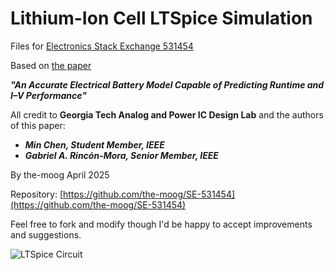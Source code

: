 # Lithium-Ion Cell LTSpice Simulation

Files for [Electronics Stack Exchange 531454](https://electronics.stackexchange.com/questions/531454/lithium-ion-battery-model-in-ltspice)

Based on [the paper](https://rincon-mora.gatech.edu/publicat/jrnls/tec05_batt_mdl.pdf)

***"An Accurate Electrical Battery Model Capable of Predicting Runtime and I–V Performance"***

All credit to **Georgia Tech Analog and Power IC Design Lab** and the authors of this paper:

* ***Min Chen, Student Member, IEEE***
* ***Gabriel A. Rincón-Mora, Senior Member, IEEE***

By the-moog  April 2025

Repository: [https://github.com/the-moog/SE-531454](https://github.com/the-moog/SE-531454)

Feel free to fork and modify though I'd be happy to accept improvements and suggestions.


![LTSpice Circuit](assets/20250415_195727_Li-IonLTSpiceCircuit.png)


